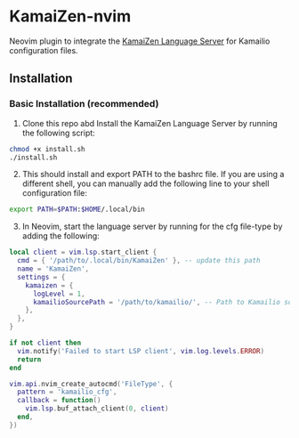 # KamaiZen-nvim

Neovim plugin to integrate the [KamaiZen Language Server](https://github.com/IbrahimShahzad/KamaiZen) for Kamailio configuration files.

## Installation

### Basic Installation (recommended)

1. Clone this repo abd Install the KamaiZen Language Server by running the following script:

```bash
chmod +x install.sh
./install.sh
```

2. This should install and export PATH to the bashrc file. If you are using a different shell, you can manually add the following line to your shell configuration file:

```bash
export PATH=$PATH:$HOME/.local/bin
```

3. In Neovim, start the language server by running for the cfg file-type by adding the following:

```lua
local client = vim.lsp.start_client {
  cmd = { '/path/to/.local/bin/KamaiZen' }, -- update this path
  name = 'KamaiZen',
  settings = {
    kamaizen = {
      logLevel = 1,
      kamailioSourcePath = '/path/to/kamailio/', -- Path to Kamailio source code
    },
  },
}

if not client then
  vim.notify('Failed to start LSP client', vim.log.levels.ERROR)
  return
end

vim.api.nvim_create_autocmd('FileType', {
  pattern = 'kamailio_cfg',
  callback = function()
    vim.lsp.buf_attach_client(0, client)
  end,
})
```
